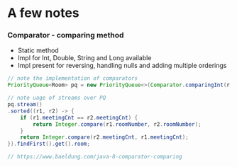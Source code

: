 # A few notes

### Comparator - comparing method

- Static method
- Impl for Int, Double, String and Long available
- Impl present for reversing, handling nulls and adding multiple orderings

```java
// note the implementation of comparators
PriorityQueue<Room> pq = new PriorityQueue<>(Comparator.comparingInt(r -> r.room));

// note uage of streams over PQ
pq.stream()
.sorted((r1, r2) -> {
    if (r1.meetingCnt == r2.meetingCnt) {
        return Integer.compare(r1.roomNumber, r2.roomNumber);
    }
    return Integer.compare(r2.meetingCnt, r1.meetingCnt);
}).findFirst().get().room;

// https://www.baeldung.com/java-8-comparator-comparing
```